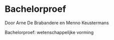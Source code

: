 Bachelorproef
=============

Door Arne De Brabandere en Menno Keustermans

Bachelorproef: wetenschappelijke vorming

